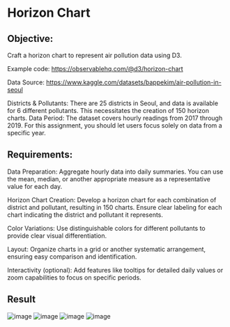 # Horizon Chart
## Objective:
Craft a horizon chart to represent air pollution data using D3.

Example code: https://observablehq.com/@d3/horizon-chart

Data Source: https://www.kaggle.com/datasets/bappekim/air-pollution-in-seoul

Districts & Pollutants: There are 25 districts in Seoul, and data is available for 6 different pollutants. This necessitates the creation of 150 horizon charts.
Data Period: The dataset covers hourly readings from 2017 through 2019. For this assignment, you should let users focus solely on data from a specific year.
## Requirements:
Data Preparation: Aggregate hourly data into daily summaries. You can use the mean, median, or another appropriate measure as a representative value for each day.

Horizon Chart Creation: Develop a horizon chart for each combination of district and pollutant, resulting in 150 charts. Ensure clear labeling for each chart indicating the district and pollutant it represents.

Color Variations: Use distinguishable colors for different pollutants to provide clear visual differentiation.

Layout: Organize charts in a grid or another systematic arrangement, ensuring easy comparison and identification.

Interactivity (optional): Add features like tooltips for detailed daily values or zoom capabilities to focus on specific periods.

## Result
![image](https://hackmd.io/_uploads/SywfTp-3A.png)
![image](https://hackmd.io/_uploads/H1S7TTW2C.png)
![image](https://hackmd.io/_uploads/HkV46aZhA.png)
![image](https://hackmd.io/_uploads/H1frT6-nR.png)






